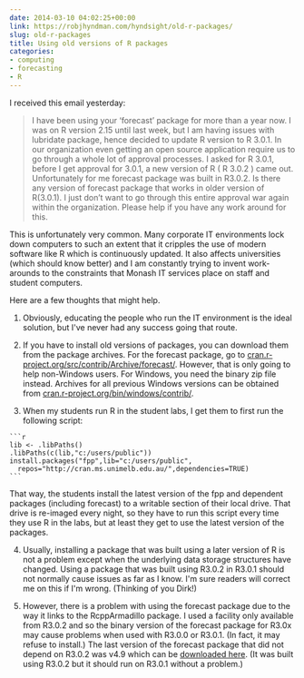 ```yaml
---
date: 2014-03-10 04:02:25+00:00
link: https://robjhyndman.com/hyndsight/old-r-packages/
slug: old-r-packages
title: Using old versions of R packages
categories:
- computing
- forecasting
- R
---
```


I received this email yesterday:




>I have been using your ‘forecast’ package for more than a year now. I was on R version 2.15 until last week, but I am having issues with lubridate package, hence decided to update R version to  R 3.0.1. In our organization even getting an open source application require us to go through a whole lot of approval processes. I asked for R 3.0.1,  before I get approval for 3.0.1, a new version of R ( R 3.0.2 ) came out. Unfortunately for me forecast package was built in R3.0.2. Is there any version of forecast package that works in older version of R(3.0.1). I just don’t want to go through this entire approval war again  within the organization.
Please help if you have any work around for this.



This is unfortunately very common. Many corporate IT environments lock down computers to such an extent that it cripples the use of modern software like R which is continuously updated. It also affects universities (which should know better) and I am constantly trying to invent work-arounds to the constraints that Monash IT services place on staff and student computers.

Here are a few thoughts that might help.<!-- more -->




  1. Obviously, educating the people who run the IT environment is the ideal solution, but I've never had any success going that route.


  2. If you have to install old versions of packages, you can download them from the package archives. For the forecast package, go to [cran.r-project.org/src/contrib/Archive/forecast/](http://cran.r-project.org/src/contrib/Archive/forecast/). However, that is only going to help non-Windows users. For Windows, you need the binary zip file instead. Archives for all previous Windows versions can be obtained from [cran.r-project.org/bin/windows/contrib/](http://cran.r-project.org/bin/windows/contrib/).


  3. When my students run R in the student labs, I get them to first run the following script:


    ```r
    lib <- .libPaths()
    .libPaths(c(lib,"c:/users/public"))
    install.packages("fpp",lib="c:/users/public",
      repos="http://cran.ms.unimelb.edu.au/",dependencies=TRUE)
    ```

That way, the students install the latest version of the fpp and dependent packages (including forecast) to a writable section of their local drive. That drive is re-imaged every night, so they have to run this script every time they use R in the labs, but at least they get to use the latest version of the packages.


  4. Usually, installing a package that was built using a later version of R is not a problem except when the underlying data storage structures have changed. Using a package that was built using R3.0.2 in R3.0.1 should not normally cause issues as far as I know. I'm sure readers will correct me on this if I'm wrong. (Thinking of you Dirk!)

  5. However, there is a problem with using the forecast package due to the way it links to the RcppArmadillo package. I used a facility only available from R3.0.2 and so the binary version of the forecast package for R3.0x may cause problems when used with R3.0.0 or R3.0.1. (In fact, it may refuse to install.) The last version of the forecast package that did not depend on R3.0.2 was v4.9 which can be [downloaded here](https://www.dropbox.com/s/jphoafyl5w22zzi/forecast_4.9.zip). (It was built using R3.0.2 but it should run on R3.0.1 without a problem.)






